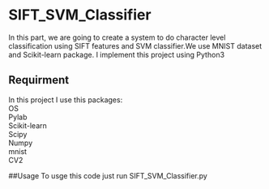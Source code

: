 # SIFT_SVM_Classifier
In this part, we are going to create a system to do character level classification using SIFT features and SVM classifier.We use MNIST dataset and Scikit-learn package. I implement this project using Python3

## Requirment
In this project I use this packages:</br>
OS </br>
Pylab</br>
Scikit-learn</br>
Scipy</br>
Numpy</br>
mnist</br>
CV2</br>

##Usage
To usge this code just run SIFT_SVM_Classifier.py